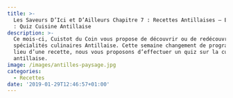 ```yaml
---
title: >-
  Les Saveurs D’Ici et D’Ailleurs Chapitre 7 : Recettes Antillaises – Episode 4
  : Quiz Cuisine Antillaise
description: >-
  Ce mois-ci, Cuistot du Coin vous propose de découvrir ou de redécouvrir des
  spécialités culinaires Antillaise. Cette semaine changement de programme ! Au
  lieu d’une recette, nous vous proposons d’effectuer un quiz sur la cuisine
  antillaise.
image: /images/antilles-paysage.jpg
categories:
  - Recettes
date: '2019-01-29T12:46:57+01:00'
---
```

<div class="fyrebox_quiz" data-gid="7j0Oan6KY" data-oid="wPzQmRnq9" /></div><script src="https://cdn.fyrebox.com/javascripts/fyrebox.min.js?2" defer="defer" async></script>
